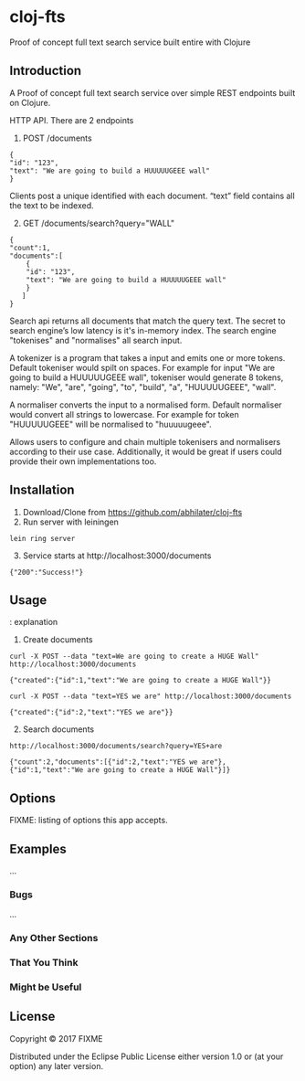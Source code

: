 # cloj-fts

Proof of concept full text search service built entire with Clojure

## Introduction
A Proof of concept full text search service over simple REST endpoints built on Clojure.

HTTP API. There are 2 endpoints

1. POST /documents
```
{
"id": "123",
"text": "We are going to build a HUUUUUGEEE wall"
}
```

Clients post a unique identified with each document. “text” field contains all the text to be indexed.

2. GET /documents/search?query="WALL"
```
{
"count":1,
"documents":[
    {
    "id": "123",
    "text": "We are going to build a HUUUUUGEEE wall"
    }
   ]
}
```

Search api returns all documents that match the query text. The secret to search engine’s low latency is
it's in-memory index. The search engine "tokenises" and "normalises" all search input.

A tokenizer is a program that takes a input and emits one or more tokens. Default tokeniser would
spilt on spaces. For example for input "We are going to build a HUUUUUGEEE wall", tokeniser
would generate 8 tokens, namely: "We", "are", "going", "to", "build", "a", "HUUUUUGEEE", "wall".

A normaliser converts the input to a normalised form. Default normaliser would convert all strings
to lowercase. For example for token "HUUUUUGEEE" will be normalised to "huuuuugeee".

Allows users to configure and chain multiple tokenisers and
normalisers according to their use case. Additionally, it would be great if users could provide their
own implementations too.

## Installation

1. Download/Clone from https://github.com/abhilater/cloj-fts
2. Run server with leiningen


```
lein ring server

```
3. Service starts at http://localhost:3000/documents

```
{"200":"Success!"}

```

## Usage

: explanation

1. Create documents

```
curl -X POST --data "text=We are going to create a HUGE Wall" http://localhost:3000/documents

{"created":{"id":1,"text":"We are going to create a HUGE Wall"}}

```

```
curl -X POST --data "text=YES we are" http://localhost:3000/documents

{"created":{"id":2,"text":"YES we are"}}

```

2. Search documents

```
http://localhost:3000/documents/search?query=YES+are

{"count":2,"documents":[{"id":2,"text":"YES we are"},{"id":1,"text":"We are going to create a HUGE Wall"}]}

```

## Options

FIXME: listing of options this app accepts.

## Examples

...

### Bugs

...

### Any Other Sections
### That You Think
### Might be Useful

## License

Copyright © 2017 FIXME

Distributed under the Eclipse Public License either version 1.0 or (at
your option) any later version.
